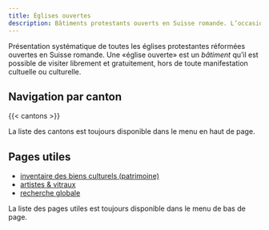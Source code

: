 ```yaml
---
title: Églises ouvertes
description: Bâtiments protestants ouverts en Suisse romande. L’occasion de visiter le patrimoine religieux réformé.
---
```


Présentation systématique de toutes les églises protestantes réformées ouvertes en Suisse romande.
Une «église ouverte» est un *bâtiment* qu’il est possible de visiter librement et gratuitement, hors de toute manifestation cultuelle ou culturelle.

## Navigation par canton

{{< cantons >}}

La liste des cantons est toujours disponible dans le menu en haut de page.

## Pages utiles

- [inventaire des biens culturels (patrimoine)](/about/biens-culturels/)
- [artistes & vitraux](/about/vitraux/)
- [recherche globale](/about/search/)

La liste des pages utiles est toujours disponible dans le menu de bas de page.

